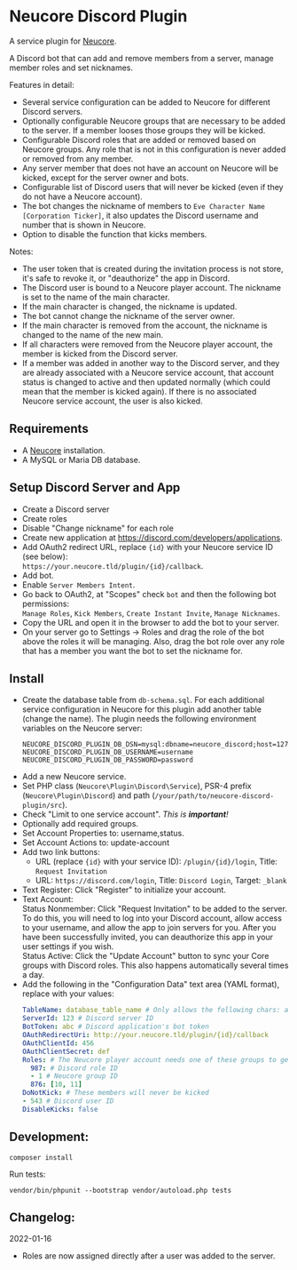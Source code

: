 # Neucore Discord Plugin

A service plugin for [Neucore](https://github.com/tkhamez/neucore).

A Discord bot that can add and remove members from a server, manage member roles and set nicknames.

Features in detail:
- Several service configuration can be added to Neucore for different Discord servers.
- Optionally configurable Neucore groups that are necessary to be added to the server. If a member looses those
  groups they will be kicked.
- Configurable Discord roles that are added or removed based on Neucore groups. Any role that is not in this
  configuration is never added or removed from any member.
- Any server member that does not have an account on Neucore will be kicked, except for the server owner and bots.
- Configurable list of Discord users that will never be kicked (even if they do not have a Neucore account).
- The bot changes the nickname of members to `Eve Character Name [Corporation Ticker]`, it also updates the 
  Discord username and number that is shown in Neucore.
- Option to disable the function that kicks members.

Notes:
- The user token that is created during the invitation process is not store, it's safe to revoke it, or
  "deauthorize" the app in Discord.
- The Discord user is bound to a Neucore player account. The nickname is set to the name of the main character.
- If the main character is changed, the nickname is updated.
- The bot cannot change the nickname of the server owner.
- If the main character is removed from the account, the nickname is changed to the name of the new main.
- If all characters were removed from the Neucore player account, the member is kicked from the Discord server.
- If a member was added in another way to the Discord server, and they are already associated with a Neucore service
  account, that account status is changed to active and then updated normally (which could mean that the member is 
  kicked again). If there is no associated Neucore service account, the user is also kicked.

## Requirements

- A [Neucore](https://github.com/tkhamez/neucore) installation.
- A MySQL or Maria DB database.

## Setup Discord Server and App

- Create a Discord server
- Create roles
- Disable "Change nickname" for each role
- Create new application at https://discord.com/developers/applications.
- Add OAuth2 redirect URL, replace `{id}` with your Neucore service ID (see below):  
  `https://your.neucore.tld/plugin/{id}/callback`.
- Add bot.
- Enable `Server Members Intent`.
- Go back to OAuth2, at "Scopes" check `bot` and then the following bot permissions:  
  `Manage Roles`, `Kick Members`, `Create Instant Invite`, `Manage Nicknames`.
- Copy the URL and open it in the browser to add the bot to your server.
- On your server go to Settings -> Roles and drag the role of the bot above the roles it will be managing. Also, 
  drag the bot role over any role that has a member you want the bot to set the nickname for.

## Install

- Create the database table from `db-schema.sql`. For each additional service configuration in Neucore for this
  plugin add another table (change the name).
  The plugin needs the following environment variables on the Neucore server:
  ```
  NEUCORE_DISCORD_PLUGIN_DB_DSN=mysql:dbname=neucore_discord;host=127.0.0.1
  NEUCORE_DISCORD_PLUGIN_DB_USERNAME=username
  NEUCORE_DISCORD_PLUGIN_DB_PASSWORD=password
  ```
- Add a new Neucore service.
- Set PHP class (`Neucore\Plugin\Discord\Service`), PSR-4 prefix (`Neucore\Plugin\Discord`) and path 
  (`/your/path/to/neucore-discord-plugin/src`).
- Check "Limit to one service account". *This is **important**!*
- Optionally add required groups.
- Set Account Properties to: username,status.
- Set Account Actions to: update-account
- Add two link buttons:
  - URL (replace `{id}` with your service ID): `/plugin/{id}/login`, Title: `Request Invitation`
  - URL: `https://discord.com/login`, Title: `Discord Login`, Target: `_blank`
- Text Register: Click "Register" to initialize your account.
- Text Account:  
  Status Nonmember: Click "Request Invitation" to be added to the server. To do this,  you will need to log 
  into your Discord account, allow access to your username, and allow the app to join servers for you. After 
  you have been successfully invited, you can deauthorize this app in your user settings if you wish.    
  Status Active: Click the "Update Account" button to sync your Core groups with Discord roles. This also 
  happens automatically several times a day.
- Add the following in the "Configuration Data" text area (YAML format), replace with your values:
  ```yaml
  TableName: database_table_name # Only allows the following chars: a-zA-Z0-9_
  ServerId: 123 # Discord server ID
  BotToken: abc # Discord application's bot token
  OAuthRedirectUri: http://your.neucore.tld/plugin/{id}/callback
  OAuthClientId: 456
  OAuthClientSecret: def
  Roles: # The Neucore player account needs one of these groups to get the Discord role
    987: # Discord role ID
    - 1 # Neucore group ID
    876: [10, 11]
  DoNotKick: # These members will never be kicked
  - 543 # Discord user ID
  DisableKicks: false
  ```

## Development:

```shell
composer install
```

Run tests:
```shell
vendor/bin/phpunit --bootstrap vendor/autoload.php tests
```

## Changelog:

2022-01-16

- Roles are now assigned directly after a user was added to the server.
